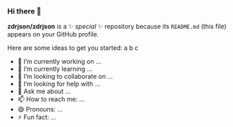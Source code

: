 ### Hi there 👋


**zdrjson/zdrjson** is a ✨ _special_ ✨ repository because its `README.md` (this file) appears on your GitHub profile.

Here are some ideas to get you started:
a
b
c
- 🔭 I’m currently working on ...
- 🌱 I’m currently learning ...
- 👯 I’m looking to collaborate on ...
- 🤔 I’m looking for help with ...
- 💬 Ask me about ...
- 📫 How to reach me: ...
- 😄 Pronouns: ...
- ⚡ Fun fact: ...

